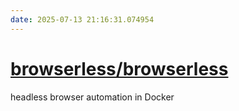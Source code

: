 ```yaml
---
date: 2025-07-13 21:16:31.074954
---
```


# [browserless/browserless](https://github.com/browserless/browserless)

headless browser automation in Docker